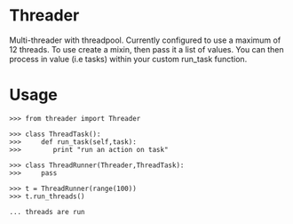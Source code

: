 Threader
========

Multi-threader with threadpool. Currently configured to use a maximum of 12 threads.
To use create a mixin, then pass it a list of values. You can then process in value (i.e tasks) within your custom run_task function.

Usage
=====

```
>>> from threader import Threader

>>> class ThreadTask():
>>>     def run_task(self,task):
>>>        print "run an action on task"
    
>>> class ThreadRunner(Threader,ThreadTask):
>>>     pass
    
>>> t = ThreadRunner(range(100))
>>> t.run_threads()

... threads are run
```
